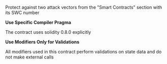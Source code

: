 Protect against two attack vectors from the "Smart Contracts" section with its SWC number

**Use Specific Compiler Pragma**

The contract uses solidity 0.8.0 explicitly


**Use Modifiers Only for Validations**

All modifiers used in this contract perform validations on state data and do not make external calls

